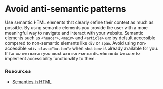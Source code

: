 # Avoid anti-semantic patterns

Use semantic HTML elements that clearly define their content as much as possible. By using semantic elements you provide the user with a more meaningful way to navigate and interact with your website. Semantic elements such as `<header>`, `<main>` and `<article>` are by default accessible compared to non-semantic elements like `div` or `span`. Avoid using non-accessible `<div class="button">` when `<button>` is already available for you. If for some reason you must use non-semantic elements be sure to implement accessibility functionality to them.

### Resources
<!-- Whenever possible, include the links to more advanced guide-->
* [Semantics in HTML](https://developer.mozilla.org/en-US/docs/Glossary/Semantics#Semantics_in_HTML)

<!-- category: (0)-->
<!-- available categories:
    0: accessibility rules that everyone should follow with no exception
    1: accessibility tips that make outstanding user experience
    2: facts about designing for accessibility, testing etc.
-->